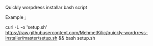 Quickly worpdress installar bash script

Example ;

curl -L -o 'setup.sh' https://raw.githubusercontent.com/MehmetKilic/quickly-wordrress-installer/master/setup.sh && bash setup.sh
